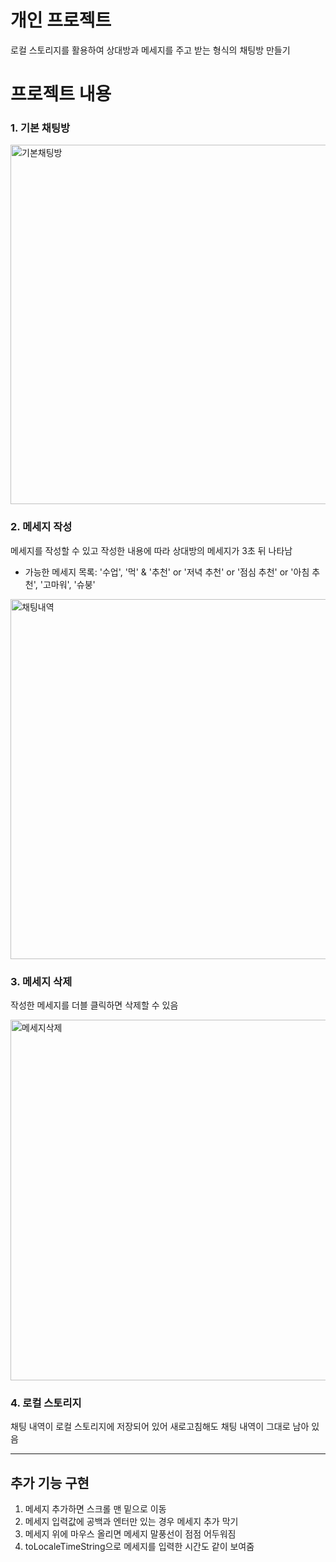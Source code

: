 # 개인 프로젝트 
로컬 스토리지를 활용하여 상대방과 메세지를 주고 받는 형식의 채팅방 만들기


# 프로젝트 내용
### 1. 기본 채팅방
<img width="575" alt="기본채팅방" src="https://github.com/surra7/OZ_FE_study/assets/91553445/db919f1d-e637-4b1b-babe-29ad0dab498a">

<br/>

### 2. 메세지 작성
메세지를 작성할 수 있고 작성한 내용에 따라 상대방의 메세지가 3초 뒤 나타남
- 가능한 메세지 목록: '수업', '먹' & '추천' or '저녁 추천' or '점심 추천' or '아침 추천', '고마워', '슈붕'
<img width="576" alt="채팅내역" src="https://github.com/surra7/OZ_FE_study/assets/91553445/5b81a2c3-427f-4b34-ba02-7b52f1a246f7">

<br/>

### 3. 메세지 삭제
작성한 메세지를 더블 클릭하면 삭제할 수 있음

<img width="577" alt="메세지삭제" src="https://github.com/surra7/OZ_FE_study/assets/91553445/0b8782c4-ca97-4483-bdd9-3130ba4cacdb">

<br/>

### 4. 로컬 스토리지
채팅 내역이 로컬 스토리지에 저장되어 있어 새로고침해도 채팅 내역이 그대로 남아 있음


<hr/>

## 추가 기능 구현
1. 메세지 추가하면 스크롤 맨 밑으로 이동
2. 메세지 입력값에 공백과 엔터만 있는 경우 메세지 추가 막기
3. 메세지 위에 마우스 올리면 메세지 말풍선이 점점 어두워짐
4. toLocaleTimeString으로 메세지를 입력한 시간도 같이 보여줌

